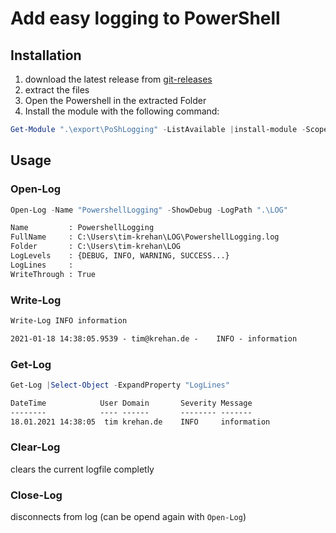 # Add easy logging to PowerShell

## Installation

1. download the latest release from [git-releases](https://github.com/tim-krehan/powershell-logging/releases)
2. extract the files
3. Open the Powershell in the extracted Folder
4. Install the module with the following command:

``` powershell
Get-Module ".\export\PoShLogging" -ListAvailable |install-module -Scope CurrentUser
```

## Usage

### Open-Log

``` powershell
Open-Log -Name "PowershellLogging" -ShowDebug -LogPath ".\LOG"
```

``` txt
Name         : PowershellLogging
FullName     : C:\Users\tim-krehan\LOG\PowershellLogging.log
Folder       : C:\Users\tim-krehan\LOG
LogLevels    : {DEBUG, INFO, WARNING, SUCCESS...}
LogLines     :
WriteThrough : True
```

### Write-Log

``` powershell
Write-Log INFO information
```

``` txt
2021-01-18 14:38:05.9539 - tim@krehan.de -    INFO - information
```

### Get-Log

``` powershell
Get-Log |Select-Object -ExpandProperty "LogLines"
```

``` txt
DateTime            User Domain       Severity Message
--------            ---- ------       -------- -------    
18.01.2021 14:38:05  tim krehan.de    INFO     information
```

### Clear-Log

clears the current logfile completly

### Close-Log

disconnects from log (can be opend again with ` Open-Log `)
